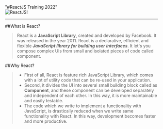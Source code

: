 "#ReactJS Training 2022"  
![ReactJS!](https://www.valuecoders.com/blog/wp-content/uploads/2016/08/react.png "ReactJS")
<hr/>

##What is React?  
> React is a **JavaScript Library**, created and developed by Facebook. It was released in the year 2011. React is a declarative, efficient and flexible ***JavaScript library for building user interfaces***. It let's you compose complex UIs from small and isolated pieces of code called component.  

##Why React?
> - First of all, React is feature rich JavaScript Library, which comes with a lot of utility code that can be re-used in your application.
> - Second, it divides the UI into several small building block called as **Component**, and these component can be developed separately and independent of each other. In this way, it is more maintainable and easily testable.
> - The code which we write to implement a functionality with JavaScript, is drastically reduced when we write same functionality with React. In this way, development becomes faster and more productive.
